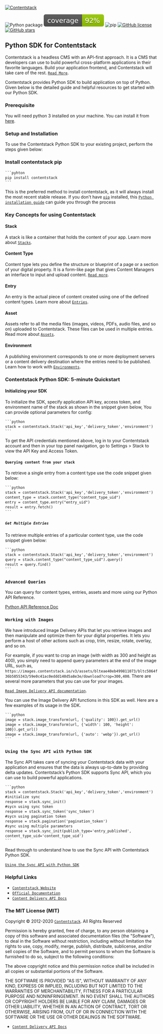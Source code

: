 [![Contentstack](https://www.contentstack.com/docs/static/images/contentstack.png)](https://www.contentstack.com/)

![Python package](https://github.com/contentstack/contentstack-python/workflows/Python%20package/badge.svg?branch=master)  ![Coverage](https://raw.githubusercontent.com/contentstack/contentstack-python/b4edf799276f586dce3e57fa5502036cd5fd8da3/coverage.svg) ![pip](https://img.shields.io/badge/pip-1.2.0-blue?style=plastic) [![GitHub license](https://img.shields.io/github/license/contentstack/contentstack-python?style=plastic)](https://github.com/contentstack/contentstack-python/blob/master/LICENSE) [![GitHub stars](https://img.shields.io/github/stars/contentstack/contentstack-python?style=plastic)](https://github.com/contentstack/contentstack-python/stargazers)

## Python SDK for Contentstack

Contentstack is a headless CMS with an API-first approach. It is a CMS that developers can use to build powerful cross-platform applications in their favorite languages. Build your application frontend, and Contentstack will take care of the rest. [`Read More`](https://www.contentstack.com/).

Contentstack provides Python SDK to build application on top of Python. Given below is the detailed guide and helpful resources to get started with our Python SDK.

### Prerequisite

You will need python 3 installed on your machine. You can install it from [here](https://www.python.org/ftp/python/3.7.4/python-3.7.4-macosx10.9.pkg).

### Setup and Installation

To use the Contentstack Python SDK to your existing project, perform the steps given below:

### Install contentstack pip

	```pyhton
	pip install contentstack
	```
	

This is the preferred method to install contentstack, as it will always install the most recent stable release. If you don't have [`pip`](https://pip.pypa.io/) installed, this [`Python installation guide`](http://docs.python-guide.org/en/latest/starting/installation/) can guide you through the process

### Key Concepts for using Contentstack

#### Stack

A stack is like a container that holds the content of your app. Learn more about [`Stacks`](https://www.contentstack.com/docs/developers/set-up-stack).

#### Content Type

Content type lets you define the structure or blueprint of a page or a section of your digital property. It is a form-like page that gives Content Managers an interface to input and upload content. [`Read more`](https://www.contentstack.com/docs/developers/create-content-types).

#### Entry

An entry is the actual piece of content created using one of the defined content types. Learn more about [`Entries`](https://www.contentstack.com/docs/content-managers/work-with-entries).

#### Asset

Assets refer to all the media files (images, videos, PDFs, audio files, and so on) uploaded to Contentstack. These files can be used in multiple entries. Read more about [`Assets`](https://www.contentstack.com/docs/content-managers/work-with-assets).

#### Environment

A publishing environment corresponds to one or more deployment servers or a content delivery destination where the entries need to be published. Learn how to work with [`Environments`](https://www.contentstack.com/docs/developers/set-up-environments).

### Contentstack Python SDK: 5-minute Quickstart

#### Initializing your SDK

To initialize the SDK, specify application  API key, access token, and environment name of the stack as shown in the snippet given below, You can provide optional parameters for config:

    ```python
	stack = contentstack.Stack('api_key','delivery_token','environment')
	```

To get the API credentials mentioned above, log in to your Contentstack account and then in your top panel navigation, go to Settings &gt; Stack to view the API Key and Access Token.

#### `Querying content from your stack`

To retrieve a single entry from a content type use the code snippet given below:

	```python
	stack = contentstack.Stack('api_key','delivery_token','environment')
	content_type = stack.content_type("content_type_uid")
	entry = content_type.entry("entry_uid")
	result = entry.fetch()
	```

##### `Get Multiple Entries`

To retrieve multiple entries of a particular content type, use the code snippet given below:

	```python
	stack = contentstack.Stack('api_key','delivery_token','environment')
	query = stack.content_type("content_type_uid").query()
	result = query.find()
	```


### `Advanced Queries`

You can query for content types, entries, assets and more using our Python API Reference.

[Python API Reference Doc](https://www.contentstack.com/docs/platforms/python/api-reference/)

### `Working with Images`

We have introduced Image Delivery APIs that let you retrieve images and then manipulate and optimize them for your digital properties. It lets you perform a host of other actions such as crop, trim, resize, rotate, overlay, and so on.

For example, if you want to crop an image (with width as 300 and height as 400), you simply need to append query parameters at the end of the image URL, such as, `https://images.contentstack.io/v3/assets/blteae40eb499811073/bltc5064f36b5855343/59e0c41ac0eddd140d5a8e3e/download?crop=300,400`. There are several more parameters that you can use for your images.

[`Read Image Delivery API documentation`](https://www.contentstack.com/docs/platforms/python/api-reference/).

You can use the Image Delivery API functions in this SDK as well. Here are a few examples of its usage in the SDK.

	```python
	image = stack.image_transform(url, {'quality': 100}).get_url()
	image = stack.image_transform(url, {'width': 100, 'height': 100}).get_url()
	image = stack.image_transform(url, {'auto': 'webp'}).get_url()
	```

### `Using the Sync API with Python SDK`

The Sync API takes care of syncing your Contentstack data with your application and ensures that the data is always up-to-date by providing delta updates. Contentstack’s Python SDK supports Sync API, which you can use to build powerful applications.

	```python
	stack = contentstack.Stack('api_key','delivery_token','environment')
	#initialize sync
	response = stack.sync_init()
	#sycn using sync token
	response = stack.sync_token('sync_token')
	#sycn using pagination token
	response = stack.pagination('pagination_token')
	#sync using multiple parameters
	response = stack.sync_init(publish_type='entry_published', content_type_uid='content_type_uid')
	```

Read through to understand how to use the Sync API with Contentstack Python SDK.

[`Using the Sync API with Python SDK`](https://www.contentstack.com/docs/developers/python/using-the-sync-api-with-python-sdk)

### Helpful Links

- [`Contentstack Website`](https://www.contentstack.com)
- [`Official Documentation`](https://contentstack.com/docs)
- [`Content Delivery API Docs`](https://www.contentstack.com/docs/developers/apis/content-delivery-api/)

### The MIT License (MIT)

Copyright © 2012-2020 [`Contentstack`](https://www.contentstack.com/). All Rights Reserved

Permission is hereby granted, free of charge, to any person obtaining a copy of this software and associated documentation files (the "Software"), to deal in the Software without restriction, including without limitation the rights to use, copy, modify, merge, publish, distribute, sublicense, and/or sell copies of the Software, and to permit persons to whom the Software is furnished to do so, subject to the following conditions:

The above copyright notice and this permission notice shall be included in all copies or substantial portions of the Software.

THE SOFTWARE IS PROVIDED "AS IS", WITHOUT WARRANTY OF ANY KIND, EXPRESS OR IMPLIED, INCLUDING BUT NOT LIMITED TO THE WARRANTIES OF MERCHANTABILITY, FITNESS FOR A PARTICULAR PURPOSE AND NONINFRINGEMENT. IN NO EVENT SHALL THE AUTHORS OR COPYRIGHT HOLDERS BE LIABLE FOR ANY CLAIM, DAMAGES OR OTHER LIABILITY, WHETHER IN AN ACTION OF CONTRACT, TORT OR OTHERWISE, ARISING FROM, OUT OF OR IN CONNECTION WITH THE SOFTWARE OR THE USE OR OTHER DEALINGS IN THE SOFTWARE.

- [`Content Delivery API Docs`](https://contentstack.com/docs/apis/content-delivery-api/)
